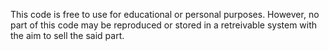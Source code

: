 This code is free to use for educational or personal purposes. However, no part of this code may be reproduced or stored in a retreivable system with the aim to sell the said part.